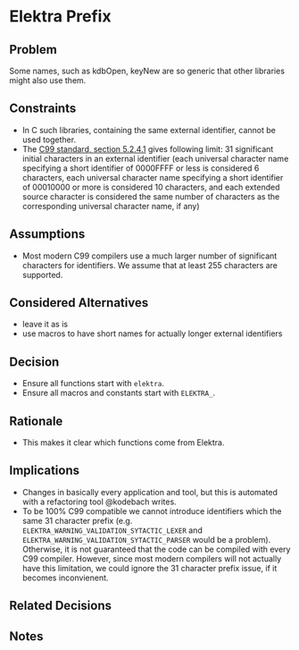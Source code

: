 # Elektra Prefix

## Problem

Some names, such as kdbOpen, keyNew are so generic that other libraries might also use them.

## Constraints

- In C such libraries, containing the same external identifier, cannot be used together.
- The [C99 standard, section 5.2.4.1](http://www.open-std.org/jtc1/sc22/wg14/) gives following limit:
  31 significant initial characters in an external identifier (each universal character name specifying a short identifier of 0000FFFF or less is considered 6 characters, each universal character name specifying a short identifier of 00010000 or more is considered 10 characters, and each extended source character is considered the same number of characters as the corresponding universal character name, if any)

## Assumptions

- Most modern C99 compilers use a much larger number of significant characters for identifiers.
  We assume that at least 255 characters are supported.

## Considered Alternatives

- leave it as is
- use macros to have short names for actually longer external identifiers

## Decision

- Ensure all functions start with `elektra`.
- Ensure all macros and constants start with `ELEKTRA_`.

## Rationale

- This makes it clear which functions come from Elektra.

## Implications

- Changes in basically every application and tool, but this is automated
  with a refactoring tool @kodebach writes.
- To be 100% C99 compatible we cannot introduce identifiers which the same 31 character prefix (e.g. `ELEKTRA_WARNING_VALIDATION_SYTACTIC_LEXER` and `ELEKTRA_WARNING_VALIDATION_SYTACTIC_PARSER` would be a problem).
  Otherwise, it is not guaranteed that the code can be compiled with every C99 compiler.
  However, since most modern compilers will not actually have this limitation, we could ignore the 31 character prefix issue, if it becomes inconvienent.

## Related Decisions

## Notes
